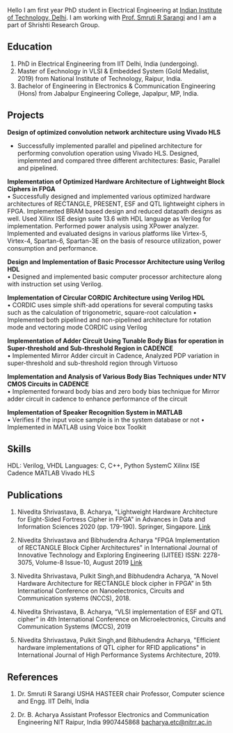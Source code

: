 
Hello
I am first year PhD student in Electrical Engineering at [Indian Institute of Technology, Delhi](http://www.iitd.ac.in/). I am working with [Prof. Smruti R Sarangi](http://www.cse.iitd.ac.in/~srsarangi/) and I am a part of Shrishti Research Group.

## Education
1. PhD in Electrical Engineering from IIT Delhi, India (undergoing).
2. Master of Eechnology in VLSI & Embedded System (Gold Medalist, 2019) from National Institute of Technology, Raipur, India. 
3. Bachelor of Engineering in Electronics &  Communication Engineering (Hons) from Jabalpur Engineering College, Japalpur, MP, India.

## Projects
**Design of optimized convolution network architecture using Vivado HLS**
- Successfully implemented parallel and pipelined architecture for performing convolution operation using Vivado HLS. Designed, implemnted and compared three different architectures: Basic, Parallel and pipelined.  

**Implementation of Optimized Hardware Architecture of Lightweight Block Ciphers in FPGA**                                                                                   
   • Successfully designed and implemented various optimized hardware architectures of RECTANGLE, PRESENT, ESF and QTL lightweight ciphers in FPGA. Implemented BRAM based design and reduced datapath designs as well. Used Xilinx ISE design suite 13.6 with HDL language as Verilog for implementation. Performed power analysis using XPower analyzer. Implemented and evaluated designs in various platforms like Virtex-5, Virtex-4, Spartan-6, Spartan-3E on the basis of resource utilization, power consumption and performance.  

  **Design and Implementation of Basic Processor Architecture using Verilog	HDL**				                                                                         
   • Designed and implemented basic computer processor architecture along with instruction set using Verilog.
   
  **Implementation of Circular CORDIC Architecture using Verilog HDL**                                                                               
  • CORDIC uses simple shift-add operations for several computing tasks such as the calculation of trigonometric, square-root calculation
  • Implemented both pipelined and non-pipelined architecture for rotation mode and vectoring mode CORDIC using Verilog
    
**Implementation of Adder Circuit Using Tunable Body Bias for operation in Super-threshold and Sub-threshold Region in CADENCE**       
   • Implemented Mirror Adder circuit in Cadence, Analyzed PDP variation in super-threshold and sub-threshold region  through Virtuoso 
   
**Implementation and Analysis of Various Body Bias Techniques under NTV CMOS Circuits in CADENCE**                                                                                                              
   • Implemented forward body bias and zero body bias technique for Mirror adder circuit in cadence to enhance performance of the circuit
   
**Implementation of Speaker Recognition System in MATLAB**                                                                                                                                                             
   • Verifies if the input voice sample is in the system database or not
   • Implemented in MATLAB using Voice box Toolkit
    
## Skills
HDL: Verilog, VHDL
Languages: C, C++, Python
SystemC
Xilinx ISE
Cadence 
MATLAB
Vivado HLS

## Publications
1. Nivedita Shrivastava, B. Acharya, "Lightweight Hardware Architecture for Eight-Sided Fortress Cipher in FPGA" in Advances in Data and Information Sciences 2020 (pp. 179-190). Springer, Singapore. [Link](https://link.springer.com/chapter/10.1007/978-981-15-0694-9_18)

2. Nivedita Shrivastava and Bibhudendra Acharya "FPGA Implementation of RECTANGLE Block Cipher Architectures" in International Journal of Innovative Technology and Exploring Engineering (IJITEE)
ISSN: 2278-3075, Volume-8 Issue-10, August 2019 [Link](https://pdfs.semanticscholar.org/4b83/33663ad4a7001507c6b2e65887b6a91dae92.pdf)

3. Nivedita Shrivastava, Pulkit Singh,and Bibhudendra Acharya, “A Novel Hardware Architecture for RECTANGLE block cipher in FPGA” in 5th International Conference on Nanoelectronics, Circuits and Communication systems (NCCS), 2018.

4. Nivedita Shrivastava, B. Acharya, “VLSI implementation of ESF and QTL cipher” in 4th International Conference on Microelectronics, Circuits and Communication Systems (MCCS), 2019

5. Nivedita Shrivastava, Pulkit Singh,and Bibhudendra Acharya, "Efficient hardware implementations of QTL cipher for RFID applications" in International Journal of High Performance Systems Architecture, 2019. 

## References
1. Dr. Smruti R Sarangi
USHA HASTEER chair Professor,
Computer science and Engg.
IIT Delhi, India

2. Dr. B. Acharya
Assistant Professor
Electronics and Communication Engineering
NIT Raipur, India
9907445868
bacharya.etc@nitrr.ac.in

